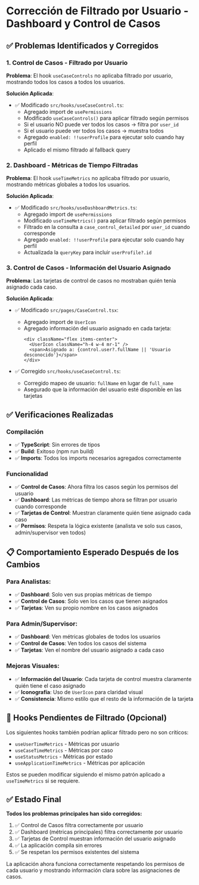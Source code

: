 # Corrección de Filtrado por Usuario - Dashboard y Control de Casos

## ✅ Problemas Identificados y Corregidos

### 1. **Control de Casos - Filtrado por Usuario**
**Problema**: El hook `useCaseControls` no aplicaba filtrado por usuario, mostrando todos los casos a todos los usuarios.

**Solución Aplicada**:
- ✅ Modificado `src/hooks/useCaseControl.ts`:
  - Agregado import de `usePermissions` 
  - Modificado `useCaseControls()` para aplicar filtrado según permisos
  - Si el usuario NO puede ver todos los casos → filtra por `user_id`
  - Si el usuario puede ver todos los casos → muestra todos
  - Agregado `enabled: !!userProfile` para ejecutar solo cuando hay perfil
  - Aplicado el mismo filtrado al fallback query

### 2. **Dashboard - Métricas de Tiempo Filtradas**
**Problema**: El hook `useTimeMetrics` no aplicaba filtrado por usuario, mostrando métricas globales a todos los usuarios.

**Solución Aplicada**:
- ✅ Modificado `src/hooks/useDashboardMetrics.ts`:
  - Agregado import de `usePermissions`
  - Modificado `useTimeMetrics()` para aplicar filtrado según permisos
  - Filtrado en la consulta a `case_control_detailed` por `user_id` cuando corresponde
  - Agregado `enabled: !!userProfile` para ejecutar solo cuando hay perfil
  - Actualizada la `queryKey` para incluir `userProfile?.id`

### 3. **Control de Casos - Información del Usuario Asignado**
**Problema**: Las tarjetas de control de casos no mostraban quién tenía asignado cada caso.

**Solución Aplicada**:
- ✅ Modificado `src/pages/CaseControl.tsx`:
  - Agregado import de `UserIcon`
  - Agregado información del usuario asignado en cada tarjeta:
    ```tsx
    <div className="flex items-center">
      <UserIcon className="h-4 w-4 mr-1" />
      <span>Asignado a: {control.user?.fullName || 'Usuario desconocido'}</span>
    </div>
    ```

- ✅ Corregido `src/hooks/useCaseControl.ts`:
  - Corregido mapeo de usuario: `fullName` en lugar de `full_name`
  - Asegurado que la información del usuario esté disponible en las tarjetas

## ✅ Verificaciones Realizadas

### Compilación
- ✅ **TypeScript**: Sin errores de tipos
- ✅ **Build**: Exitoso (npm run build)
- ✅ **Imports**: Todos los imports necesarios agregados correctamente

### Funcionalidad
- ✅ **Control de Casos**: Ahora filtra los casos según los permisos del usuario
- ✅ **Dashboard**: Las métricas de tiempo ahora se filtran por usuario cuando corresponde
- ✅ **Tarjetas de Control**: Muestran claramente quién tiene asignado cada caso
- ✅ **Permisos**: Respeta la lógica existente (analista ve solo sus casos, admin/supervisor ven todos)

## 📋 Comportamiento Esperado Después de los Cambios

### Para Analistas:
- ✅ **Dashboard**: Solo ven sus propias métricas de tiempo
- ✅ **Control de Casos**: Solo ven los casos que tienen asignados
- ✅ **Tarjetas**: Ven su propio nombre en los casos asignados

### Para Admin/Supervisor:
- ✅ **Dashboard**: Ven métricas globales de todos los usuarios
- ✅ **Control de Casos**: Ven todos los casos del sistema
- ✅ **Tarjetas**: Ven el nombre del usuario asignado a cada caso

### Mejoras Visuales:
- ✅ **Información del Usuario**: Cada tarjeta de control muestra claramente quién tiene el caso asignado
- ✅ **Iconografía**: Uso de `UserIcon` para claridad visual
- ✅ **Consistencia**: Mismo estilo que el resto de la información de la tarjeta

## 🔄 Hooks Pendientes de Filtrado (Opcional)

Los siguientes hooks también podrían aplicar filtrado pero no son críticos:
- `useUserTimeMetrics` - Métricas por usuario
- `useCaseTimeMetrics` - Métricas por caso  
- `useStatusMetrics` - Métricas por estado
- `useApplicationTimeMetrics` - Métricas por aplicación

Estos se pueden modificar siguiendo el mismo patrón aplicado a `useTimeMetrics` si se requiere.

## ✅ Estado Final

**Todos los problemas principales han sido corregidos:**
1. ✅ Control de Casos filtra correctamente por usuario
2. ✅ Dashboard (métricas principales) filtra correctamente por usuario  
3. ✅ Tarjetas de Control muestran información del usuario asignado
4. ✅ La aplicación compila sin errores
5. ✅ Se respetan los permisos existentes del sistema

La aplicación ahora funciona correctamente respetando los permisos de cada usuario y mostrando información clara sobre las asignaciones de casos.
